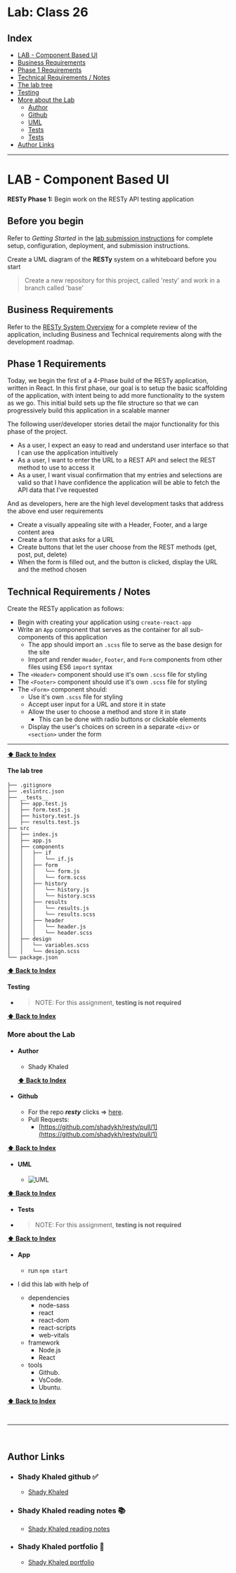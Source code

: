# Lab: Class 26

## Index

- [LAB - Component Based UI](#LAB---Component-Based-UI)
- [Business Requirements](#Business-Requirements)
- [Phase 1 Requirements](#Phase-1-Requirements)
- [Technical Requirements / Notes](#Technical-Requirements-/-Notes)
- [The lab tree](#The-lab-tree)
- [Testing](#Testing)
- [More about the Lab](#More-about-the-Lab)
  - [Author](#Author)
  - [Github](#Github)
  - [UML](#UML)
  - [Tests](#Tests)
  - [Tests](#App)
- [Author Links](#Author-Links)

---

# LAB - Component Based UI

**RESTy Phase 1:** Begin work on the RESTy API testing application

## Before you begin

Refer to *Getting Started*  in the [lab submission instructions](../../../reference/submission-instructions/labs/README.md) for complete setup, configuration, deployment, and submission instructions.

Create a UML diagram of the **RESTy** system on a whiteboard before you start

> Create a new repository for this project, called 'resty' and work in a branch called 'base'

## Business Requirements

Refer to the [RESTy System Overview](../../apps-and-libraries/resty/README.md) for a complete review of the application, including Business and Technical requirements along with the development roadmap.

## Phase 1 Requirements

Today, we begin the first of a 4-Phase build of the RESTy application, written in React. In this first phase, our goal is to setup the basic scaffolding of the application, with intent being to add more functionality to the system as we go. This initial build sets up the file structure so that we can progressively build this application in a scalable manner

The following user/developer stories detail the major functionality for this phase of the project.

- As a user, I expect an easy to read and understand user interface so that I can use the application intuitively
- As a user, I want to enter the URL to a REST API and select the REST method to use to access it
- As a user, I want visual confirmation that my entries and selections are valid so that I have confidence the application will be able to fetch the API data that I've requested

And as developers, here are the high level development tasks that address the above end user requirements

- Create a visually appealing site with a Header, Footer, and a large content area
- Create a form that asks for a URL
- Create buttons that let the user choose from the REST methods (get, post, put, delete)
- When the form is filled out, and the button is clicked, display the URL and the method chosen

## Technical Requirements / Notes

Create the RESTy application as follows:

- Begin with creating your application using `create-react-app`
- Write an `App` component that serves as the container for all sub-components of this application
  - The app should import an `.scss` file to serve as the base design for the site
  - Import and render `Header`, `Footer`, and `Form` components from other files using ES6 `import` syntax
- The `<Header>` component should use it's own `.scss` file for styling
- The `<Footer>` component should use it's own `.scss` file for styling
- The `<Form>` component should:
  - Use it's own `.scss` file for styling
  - Accept user input for a URL and store it in state
  - Allow the user to choose a method and store it in state
    - This can be done with radio buttons or clickable elements
  - Display the user's choices on screen in a separate `<div>` or `<section>` under the form

---

**[⬆ Back to Index](#index)**

#### **The lab tree**

```
├── .gitignore
├── .eslintrc.json
├── __tests__
│   ├── app.test.js
│   ├── form.test.js
│   ├── history.test.js
│   ├── results.test.js
├── src
│   ├── index.js
│   ├── app.js
│   ├── components
│   │   ├── if
│   │   │   └── if.js
│   │   ├── form
│   │   │   └── form.js
│   │   │   └── form.scss
│   │   ├── history
│   │   │   └── history.js
│   │   │   └── history.scss
│   │   ├── results
│   │   │   └── results.js
│   │   │   └── results.scss
│   │   ├── header
│   │   │   └── header.js
│   │   │   └── header.scss
│   ├── design
│   │   └── variables.scss
│   │   └── design.scss
└── package.json
```

**[⬆ Back to Index](#index)**

#### **Testing**

- > NOTE: For this assignment, **testing is not required**

**[⬆ Back to Index](#index)**

### **More about the Lab**

- #### Author

  - Shady Khaled

  **[⬆ Back to Index](#index)**

- #### Github

  - For the repo ***resty*** clicks => [here](https://github.com/shadykh/resty).
  - Pull Requests:
    - [https://github.com/shadykh/resty/pull/1](https://github.com/shadykh/resty/pull/1)

**[⬆ Back to Index](#index)**

- #### UML

  - ![UML](../uml_lab26.png)

**[⬆ Back to Index](#index)**

- #### Tests

- > NOTE: For this assignment, **testing is not required**

**[⬆ Back to Index](#index)**

- #### App

  - run `npm start`

- I did this lab with help of
  - dependencies
    - node-sass
    - react
    - react-dom
    - react-scripts
    - web-vitals
  - framework
    - Node.js
    - React
  - tools
    - Github.
    - VsCode.
    - Ubuntu.

**[⬆ Back to Index](#index)**

<br>

---
<br>

## Author Links

- ### Shady Khaled github ✅

  - [Shady Khaled](https://github.com/shadykh)

- ### Shady Khaled reading notes 📚

  - [Shady Khaled reading notes](https://shadykh.github.io/reading-notes/)

- ### Shady Khaled portfolio 💬

  - [Shady Khaled portfolio](https://portfolio-shady.herokuapp.com/)
